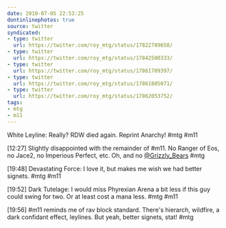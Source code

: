 ```yaml
---
date: 2010-07-05 22:53:25
dontinlinephotos: true
source: twitter
syndicated:
- type: twitter
  url: https://twitter.com/roy_mtg/status/17822789658/
- type: twitter
  url: https://twitter.com/roy_mtg/status/17842500333/
- type: twitter
  url: https://twitter.com/roy_mtg/status/17861709397/
- type: twitter
  url: https://twitter.com/roy_mtg/status/17861885071/
- type: twitter
  url: https://twitter.com/roy_mtg/status/17862053752/
tags:
- mtg
- m11
---
```


White Leyline: Really? RDW died again. Reprint Anarchy! #mtg #m11

<time>[12:27]</time> Slightly disappointed with the remainder of #m11. No Ranger of Eos, no Jace2, no Imperious Perfect, etc. Oh, and no [@Grizzly_Bears](https://twitter.com/Grizzly_Bears/)  #mtg

<time>[19:48]</time> Devastating Force: I love it, but makes me wish we had better signets. #mtg #m11

<time>[19:52]</time> Dark Tutelage: I would miss Phyrexian Arena a bit less if this guy could swing for two. Or at least cost a mana less. #mtg #m11

<time>[19:56]</time> #m11 reminds me of rav block standard. There's hierarch, wildfire, a dark confidant effect, leylines. But yeah, better signets, stat! #mtg